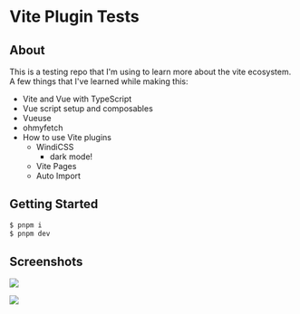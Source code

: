 # Vite Plugin Tests

## About

This is a testing repo that I'm using to learn more about the vite ecosystem. A few things that I've learned while making this:

- Vite and Vue with TypeScript
- Vue script setup and composables
- Vueuse
- ohmyfetch
- How to use Vite plugins
  - WindiCSS
    - dark mode!
  - Vite Pages
  - Auto Import

## Getting Started

```sh
$ pnpm i
$ pnpm dev
```

## Screenshots

![](https://i.imgur.com/MMulGAk.png)

![](https://i.imgur.com/3cUpny4.png)
